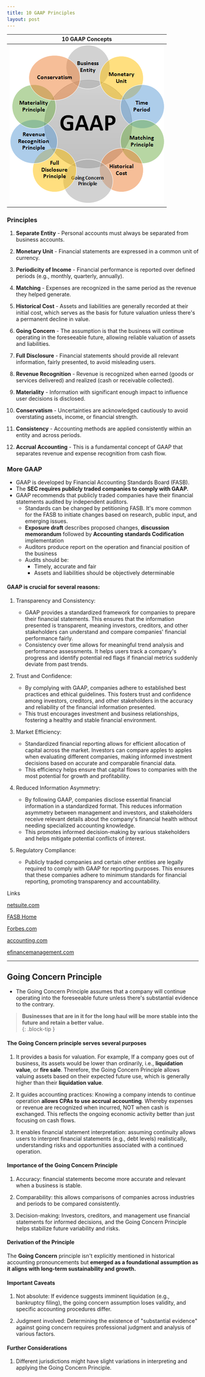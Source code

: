 ```yaml
---
title: 10 GAAP Principles  
layout: post  
---
```


|10 GAAP Concepts|
|:-:|
|![GAAP](../assets/misc/gaap.png)|

### Principles

1. **Separate Entity** - Personal accounts must always be separated from business accounts. 

1. **Monetary Unit** - Financial statements are expressed in a common unit of currency.  

1. **Periodicity of Income** - Financial performance is reported over defined periods (e.g., monthly, quarterly, annually).  

1. **Matching** - Expenses are recognized in the same period as the revenue they helped generate. 

1. **Historical Cost** - Assets and liabilities are generally recorded at their initial cost, which serves as the basis for future valuation unless there's a permanent decline in value.  

1. **Going Concern** - The assumption is that the business will continue operating in the foreseeable future, allowing reliable valuation of assets and liabilities.  

1. **Full Disclosure** - Financial statements should provide all relevant information, fairly presented, to avoid misleading users.  

1. **Revenue Recognition** - Revenue is recognized when earned (goods or services delivered) and realized (cash or receivable collected).

1. **Materiality** - Information with significant enough impact to influence user decisions is disclosed.  

1. **Conservatism** - Uncertainties are acknowledged cautiously to avoid overstating assets, income, or financial strength.   

1. **Consistency** - Accounting methods are applied consistently within an entity and across periods.   

1. **Accrual Accounting** - This is a fundamental concept of GAAP that separates revenue and expense recognition from cash flow.



### More GAAP

- GAAP is developed by Financial Accounting Standards Board (FASB).  
- The **SEC requires publicly traded companies to comply with GAAP.** 
- GAAP recommends that publicly traded companies have their financial statements audited by independent auditors.   
  - Standards can be changed by petitioning FASB. It's more common for the FASB to initiate changes based on research, public input, and emerging issues.  
  - **Exposure draft** describes proposed changes, **discussion memorandum** followed by **Accounting standards Codification** implementation  
  - Auditors produce report on the operation and financial position of the business   
  - Audits should be:  
    - Timely, accurate and fair   
    - Assets and liabilities should be objectively determinable  


#### GAAP is crucial for several reasons:

1. Transparency and Consistency:
   - GAAP provides a standardized framework for companies to prepare their financial statements. This ensures that the information presented is transparent, meaning investors, creditors, and other stakeholders can understand and compare companies' financial performance fairly.
   - Consistency over time allows for meaningful trend analysis and performance assessments. It helps users track a company's progress and identify potential red flags if financial metrics suddenly deviate from past trends.

2. Trust and Confidence:
   - By complying with GAAP, companies adhere to established best practices and ethical guidelines. This fosters trust and confidence among investors, creditors, and other stakeholders in the accuracy and reliability of the financial information presented.
   - This trust encourages investment and business relationships, fostering a healthy and stable financial environment.

3. Market Efficiency:
   - Standardized financial reporting allows for efficient allocation of capital across the market. Investors can compare apples to apples when evaluating different companies, making informed investment decisions based on accurate and comparable financial data.
   - This efficiency helps ensure that capital flows to companies with the most potential for growth and profitability.

4. Reduced Information Asymmetry:
   - By following GAAP, companies disclose essential financial information in a standardized format. This reduces information asymmetry between management and investors, and stakeholders receive relevant details about the company's financial health without needing specialized accounting knowledge.
   - This promotes informed decision-making by various stakeholders and helps mitigate potential conflicts of interest.

5. Regulatory Compliance:
   - Publicly traded companies and certain other entities are legally required to comply with GAAP for reporting purposes. This ensures that these companies adhere to minimum standards for financial reporting, promoting transparency and accountability.


Links

[netsuite.com](https://www.netsuite.com/portal/resource/articles/accounting/general-accepted-accounting-principles-gaap.shtml)

[FASB Home](https://asc.fasb.org/Home)

[Forbes.com](https://www.forbes.com/advisor/business/generally-accepted-accounting-principles-gaap-guide/)

[accounting.com](https://www.accounting.com/resources/gaap/)

[efinancemanagement.com](https://efinancemanagement.com/financial-accounting/all-10-gaap-principles)

---

## Going Concern Principle  

- The Going Concern Principle assumes that a company will continue operating into the foreseeable future unless there's substantial evidence to the contrary.  

> **Businesses that are in it for the long haul will be more stable into the future and retain a better value.**  
{: .block-tip }

#### The Going Concern principle serves several purposes 

1. It provides a basis for valuation. For example, If a company goes out of business, its assets would be lower than ordinarily, i.e., **liquidation value**, or **fire sale**. Therefore, the Going Concern Principle allows valuing assets based on their expected future use, which is generally higher than their **liquidation value**.  

1. It guides accounting practices: Knowing a company intends to continue operation **allows CPAs to use accrual accounting**. Whereby expenses or revenue are recognized when incurred, NOT when cash is exchanged. This reflects the ongoing economic activity better than just focusing on cash flows.  

1. It enables financial statement interpretation: assuming continuity allows users to interpret financial statements (e.g., debt levels) realistically, understanding risks and opportunities associated with a continued operation.  

#### Importance of the Going Concern Principle  

1. Accuracy: financial statements become more accurate and relevant when a business is stable.  

1. Comparability: this allows comparisons of companies across industries and periods to be compared consistently.  

1. Decision-making: Investors, creditors, and management use financial statements for informed decisions, and the Going Concern Principle helps stabilize future variability and risks.  

#### Derivation of the Principle  

The **Going Concern** principle isn't explicitly mentioned in historical accounting pronouncements but **emerged as a foundational assumption as it aligns with long-term sustainability and growth.**  

#### Important Caveats  

1. Not absolute: If evidence suggests imminent liquidation (e.g., bankruptcy filing), the going concern assumption loses validity, and specific accounting procedures differ.  

1. Judgment involved: Determining the existence of "substantial evidence" against going concern requires professional judgment and analysis of various factors.  

#### Further Considerations  

1. Different jurisdictions might have slight variations in interpreting and applying the Going Concern Principle.  
